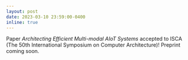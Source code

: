 ```yaml
---
layout: post
date: 2023-03-10 23:59:00-0400
inline: true
---
```


Paper *Architecting Efficient Multi-modal AIoT Systems* accepted to ISCA (The 50th International Symposium on Computer Architecture)! Preprint coming soon.
